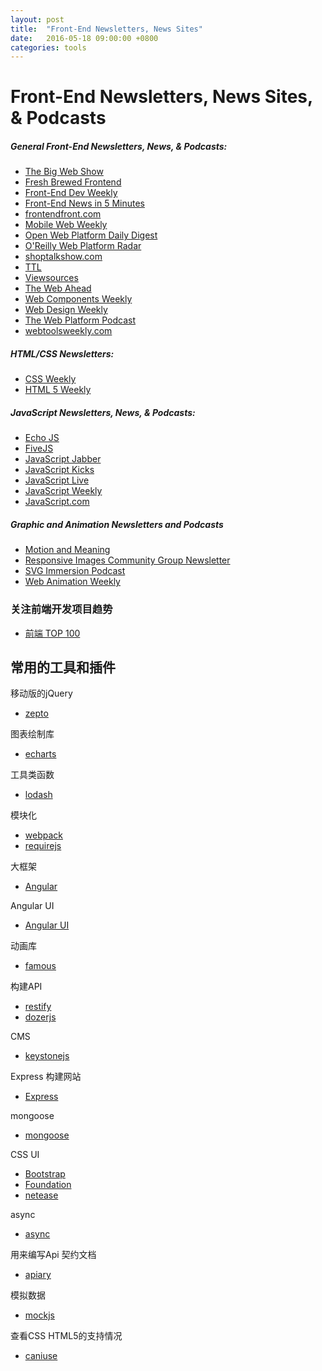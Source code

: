 ```yaml
---
layout: post
title:  "Front-End Newsletters, News Sites"
date:   2016-05-18 09:00:00 +0800
categories: tools
---
```


# Front-End Newsletters, News Sites, &amp; Podcasts

##### General Front-End Newsletters, News, &amp; Podcasts:

* [The Big Web Show](http://5by5.tv/bigwebshow)
* [Fresh Brewed Frontend](https://freshbrewed.co/frontend/)
* [Front-End Dev Weekly](http://frontenddevweekly.com/)
* [Front-End News in 5 Minutes](https://frontendfive.codeschool.com/)
* [frontendfront.com](http://frontendfront.com/)
* [Mobile Web Weekly](http://mobilewebweekly.co/)
* [Open Web Platform Daily Digest](http://webplatformdaily.org/)
* [O'Reilly Web Platform Radar](http://radar.oreilly.com/web-platform)
* [shoptalkshow.com](http://shoptalkshow.com/)
* [TTL](http://ttlpodcast.com/)
* [Viewsources](https://viewsourc.es/)
* [The Web Ahead](http://thewebahead.net/)
* [Web Components Weekly](http://webcomponentsweekly.me/)
* [Web Design Weekly](https://web-design-weekly.com/)
* [The Web Platform Podcast](http://thewebplatform.libsyn.com/)
* [webtoolsweekly.com](http://webtoolsweekly.com/)

##### HTML/CSS Newsletters:

* [CSS Weekly](http://css-weekly.com/archives/)
* [HTML 5 Weekly](http://html5weekly.com/)

##### JavaScript Newsletters, News, &amp; Podcasts:

* [Echo JS](http://www.echojs.com/)
* [FiveJS](https://fivejs.codeschool.com/)
* [JavaScript Jabber](https://devchat.tv/js-jabber/)
* [JavaScript Kicks](http://javascriptkicks.com/)
* [JavaScript Live](https://jslive.com/)
* [JavaScript Weekly](http://javascriptweekly.com/)
* [JavaScript.com](https://www.javascript.com/news)

##### Graphic and Animation Newsletters and Podcasts

* [Motion and Meaning](http://motionandmeaning.io/)
* [Responsive Images Community Group Newsletter](https://responsiveimages.org/#newsletter)
* [SVG Immersion Podcast](http://svgimmersion.com/)
* [Web Animation Weekly](http://rachelnabors.us1.list-manage.com/subscribe?u=0a8f219cf8284562f91a26ee9&id=d60f6683d2)



### 关注前端开发项目趋势

* [前端 TOP 100](https://www.awesomes.cn/rank?sort=trend)

## 常用的工具和插件

移动版的jQuery

* [zepto](https://github.com/madrobby/zepto)

图表绘制库

* [echarts](https://github.com/ecomfe/echarts)

工具类函数

* [lodash](https://lodash.com/docs)

模块化

* [webpack](https://github.com/webpack/webpack)
* [requirejs](https://github.com/jrburke/requirejs)

大框架

* [Angular](https://github.com/angular/angular.js)

Angular UI

* [Angular UI](http://angular-ui.github.io/)


动画库

* [famous](http://famous.org/)

构建API

* [restify](https://github.com/restify/node-restify)
* [dozerjs](http://dozerjs.com/)

CMS

* [keystonejs](http://keystonejs.com/)

Express 构建网站

* [Express](http://expressjs.com/)

mongoose

* [mongoose](https://github.com/Automattic/mongoose)

CSS UI

* [Bootstrap](http://www.bootcss.com/)
* [Foundation](http://foundation.zurb.com/)
* [netease](http://nec.netease.com/)

async

* [async](https://github.com/caolan/async)


用来编写Api 契约文档

* [apiary](https://apiary.io/)

模拟数据

* [mockjs](http://mockjs.com/)

查看CSS HTML5的支持情况

* [caniuse](http://caniuse.com/)




